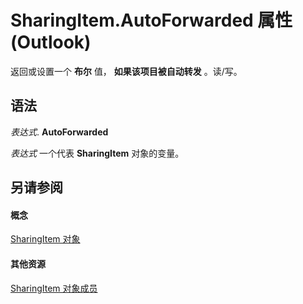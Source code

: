 
# SharingItem.AutoForwarded 属性 (Outlook)

返回或设置一个 **布尔** 值， **如果该项目被自动转发** 。读/写。


## 语法

 _表达式_. **AutoForwarded**

 _表达式_ 一个代表 **SharingItem** 对象的变量。


## 另请参阅


#### 概念


[SharingItem 对象](63dd3451-44f3-7cc4-c6e2-7dad5835a7d2.md)
#### 其他资源


[SharingItem 对象成员](719ad60e-2242-2c54-778f-006b61690389.md)
